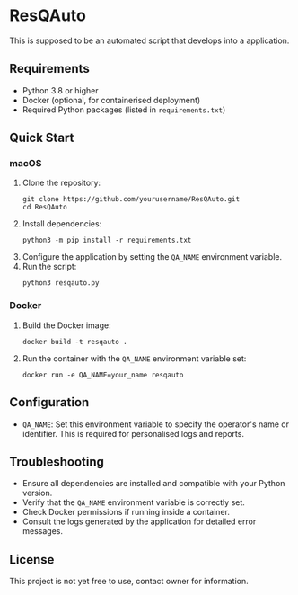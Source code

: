 # ResQAuto
This is supposed to be an automated script that develops into a application.

## Requirements

- Python 3.8 or higher
- Docker (optional, for containerised deployment)
- Required Python packages (listed in `requirements.txt`)

## Quick Start

### macOS

1. Clone the repository:
   ```
   git clone https://github.com/yourusername/ResQAuto.git
   cd ResQAuto
   ```
2. Install dependencies:
   ```
   python3 -m pip install -r requirements.txt
   ```
3. Configure the application by setting the `QA_NAME` environment variable.
4. Run the script:
   ```
   python3 resqauto.py
   ```

### Docker

1. Build the Docker image:
   ```
   docker build -t resqauto .
   ```
2. Run the container with the `QA_NAME` environment variable set:
   ```
   docker run -e QA_NAME=your_name resqauto
   ```

## Configuration

- `QA_NAME`: Set this environment variable to specify the operator's name or identifier. This is required for personalised logs and reports.

## Troubleshooting

- Ensure all dependencies are installed and compatible with your Python version.
- Verify that the `QA_NAME` environment variable is correctly set.
- Check Docker permissions if running inside a container.
- Consult the logs generated by the application for detailed error messages.

## License

This project is not yet free to use, contact owner for information.
